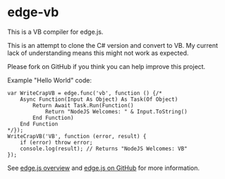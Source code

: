 edge-vb
=======

This is a VB compiler for edge.js.

This is an attempt to clone the C# version and convert to VB. My current lack of understanding means this might not work as expected.

Please fork on GitHub if you think you can help improve this project.

Example "Hello World" code:

	var WriteCrapVB = edge.func('vb', function () {/*
        Async Function(Input As Object) As Task(Of Object)
            Return Await Task.Run(Function()
				Return "NodeJS Welcomes: " & Input.ToString()
            End Function)
        End Function
    */});
    WriteCrapVB('VB', function (error, result) {
        if (error) throw error;
        console.log(result); // Returns "NodeJS Welcomes: VB"
    });

See [edge.js overview](http://tjanczuk.github.com/edge) and [edge.js on GitHub](https://github.com/tjanczuk/egde) for more information. 
